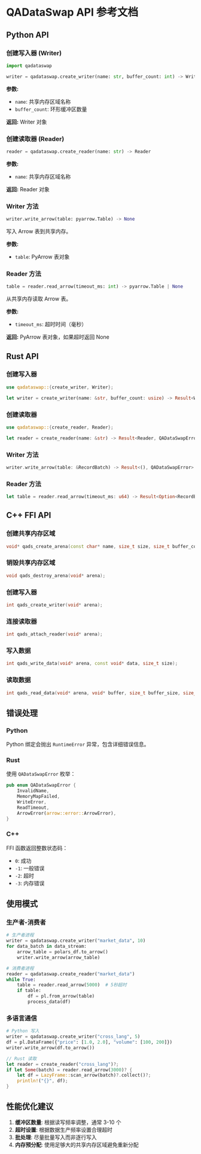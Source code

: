 # QADataSwap API 参考文档

## Python API

### 创建写入器 (Writer)

```python
import qadataswap

writer = qadataswap.create_writer(name: str, buffer_count: int) -> Writer
```

**参数:**
- `name`: 共享内存区域名称
- `buffer_count`: 环形缓冲区数量

**返回:** Writer 对象

### 创建读取器 (Reader)

```python
reader = qadataswap.create_reader(name: str) -> Reader
```

**参数:**
- `name`: 共享内存区域名称

**返回:** Reader 对象

### Writer 方法

```python
writer.write_arrow(table: pyarrow.Table) -> None
```

写入 Arrow 表到共享内存。

**参数:**
- `table`: PyArrow 表对象

### Reader 方法

```python
table = reader.read_arrow(timeout_ms: int) -> pyarrow.Table | None
```

从共享内存读取 Arrow 表。

**参数:**
- `timeout_ms`: 超时时间（毫秒）

**返回:** PyArrow 表对象，如果超时返回 None

## Rust API

### 创建写入器

```rust
use qadataswap::{create_writer, Writer};

let writer = create_writer(name: &str, buffer_count: usize) -> Result<Writer, QADataSwapError>
```

### 创建读取器

```rust
use qadataswap::{create_reader, Reader};

let reader = create_reader(name: &str) -> Result<Reader, QADataSwapError>
```

### Writer 方法

```rust
writer.write_arrow(table: &RecordBatch) -> Result<(), QADataSwapError>
```

### Reader 方法

```rust
let table = reader.read_arrow(timeout_ms: u64) -> Result<Option<RecordBatch>, QADataSwapError>
```

## C++ FFI API

### 创建共享内存区域

```cpp
void* qads_create_arena(const char* name, size_t size, size_t buffer_count);
```

### 销毁共享内存区域

```cpp
void qads_destroy_arena(void* arena);
```

### 创建写入器

```cpp
int qads_create_writer(void* arena);
```

### 连接读取器

```cpp
int qads_attach_reader(void* arena);
```

### 写入数据

```cpp
int qads_write_data(void* arena, const void* data, size_t size);
```

### 读取数据

```cpp
int qads_read_data(void* arena, void* buffer, size_t buffer_size, size_t* read_size, uint64_t timeout_ms);
```

## 错误处理

### Python

Python 绑定会抛出 `RuntimeError` 异常，包含详细错误信息。

### Rust

使用 `QADataSwapError` 枚举：

```rust
pub enum QADataSwapError {
    InvalidName,
    MemoryMapFailed,
    WriteError,
    ReadTimeout,
    ArrowError(arrow::error::ArrowError),
}
```

### C++

FFI 函数返回整数状态码：
- `0`: 成功
- `-1`: 一般错误
- `-2`: 超时
- `-3`: 内存错误

## 使用模式

### 生产者-消费者

```python
# 生产者进程
writer = qadataswap.create_writer("market_data", 10)
for data_batch in data_stream:
    arrow_table = polars_df.to_arrow()
    writer.write_arrow(arrow_table)

# 消费者进程
reader = qadataswap.create_reader("market_data")
while True:
    table = reader.read_arrow(5000)  # 5秒超时
    if table:
        df = pl.from_arrow(table)
        process_data(df)
```

### 多语言通信

```python
# Python 写入
writer = qadataswap.create_writer("cross_lang", 5)
df = pl.DataFrame({"price": [1.0, 2.0], "volume": [100, 200]})
writer.write_arrow(df.to_arrow())
```

```rust
// Rust 读取
let reader = create_reader("cross_lang")?;
if let Some(batch) = reader.read_arrow(3000)? {
    let df = LazyFrame::scan_arrow(batch)?.collect()?;
    println!("{}", df);
}
```

## 性能优化建议

1. **缓冲区数量**: 根据读写频率调整，通常 3-10 个
2. **超时设置**: 根据数据生产频率设置合理超时
3. **批处理**: 尽量批量写入而非逐行写入
4. **内存预分配**: 使用足够大的共享内存区域避免重新分配